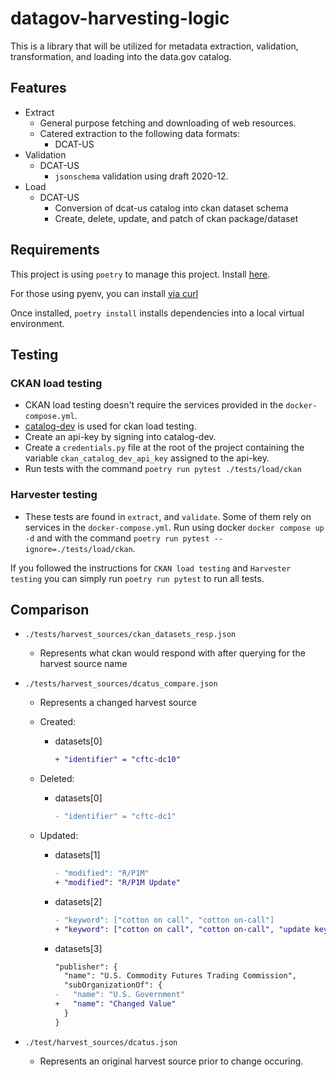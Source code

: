 # datagov-harvesting-logic

This is a library that will be utilized for metadata extraction, validation,
transformation, and loading into the data.gov catalog.

## Features

- Extract
  - General purpose fetching and downloading of web resources.
  - Catered extraction to the following data formats:
    - DCAT-US
- Validation
  - DCAT-US
    - `jsonschema` validation using draft 2020-12.
- Load
  - DCAT-US
    - Conversion of dcat-us catalog into ckan dataset schema
    - Create, delete, update, and patch of ckan package/dataset

## Requirements

This project is using `poetry` to manage this project. Install [here](https://python-poetry.org/docs/#installation).

For those using pyenv, you can install [via curl](https://python-poetry.org/docs/#installing-with-the-official-installer)

Once installed, `poetry install` installs dependencies into a local virtual environment.

## Testing

### CKAN load testing

- CKAN load testing doesn't require the services provided in the `docker-compose.yml`.
- [catalog-dev](https://catalog-dev.data.gov/) is used for ckan load testing.
- Create an api-key by signing into catalog-dev.
- Create a `credentials.py` file at the root of the project containing the variable `ckan_catalog_dev_api_key` assigned to the api-key.
- Run tests with the command `poetry run pytest ./tests/load/ckan`

### Harvester testing

- These tests are found in `extract`, and `validate`. Some of them rely on services in the `docker-compose.yml`. Run using docker `docker compose up -d` and with the command `poetry run pytest --ignore=./tests/load/ckan`.

If you followed the instructions for `CKAN load testing` and `Harvester testing` you can simply run `poetry run pytest` to run all tests.

## Comparison

- `./tests/harvest_sources/ckan_datasets_resp.json`
  - Represents what ckan would respond with after querying for the harvest source name
- `./tests/harvest_sources/dcatus_compare.json`
  - Represents a changed harvest source
  - Created:
    - datasets[0]

        ```diff
        + "identifier" = "cftc-dc10"
        ```

  - Deleted:
    - datasets[0]

        ```diff
        - "identifier" = "cftc-dc1"
        ```

  - Updated:
    - datasets[1]

        ```diff
        - "modified": "R/P1M"
        + "modified": "R/P1M Update"
        ```

    - datasets[2]

        ```diff
        - "keyword": ["cotton on call", "cotton on-call"]
        + "keyword": ["cotton on call", "cotton on-call", "update keyword"]
        ```

    - datasets[3]

        ```diff
        "publisher": {
          "name": "U.S. Commodity Futures Trading Commission",
          "subOrganizationOf": {
        -   "name": "U.S. Government"
        +   "name": "Changed Value"
          }
        }
        ```

- `./test/harvest_sources/dcatus.json`
  - Represents an original harvest source prior to change occuring.
